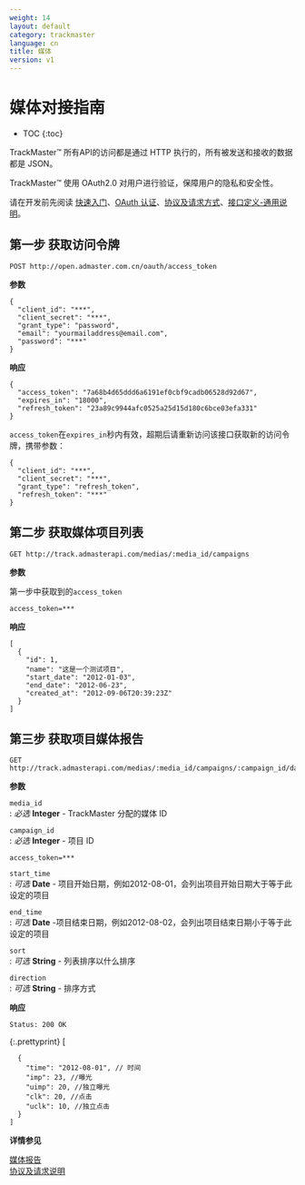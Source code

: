 ```yaml
---
weight: 14
layout: default
category: trackmaster
language: cn
title: 媒体
version: v1
---
```



# 媒体对接指南

* TOC
{:toc}


TrackMaster™ 所有API的访问都是通过 HTTP 执行的，所有被发送和接收的数据都是 JSON。

TrackMaster™ 使用 OAuth2.0 对用户进行验证，保障用户的隐私和安全性。

请在开发前先阅读 [快速入门](http://dev.admaster.com.cn/doc/openmaster/v1/cn/get_started.html)、[OAuth 认证](http://dev.admaster.com.cn/doc/openmaster/v1/cn/oauth.html)、[协议及请求方式](http://dev.admaster.com.cn/doc/openmaster/v1/cn/verbs.html)、[接口定义-通用说明](http://dev.admaster.com.cn/doc/openmaster/v1/cn/common.html)。


## 第一步 获取访问令牌

    POST http://open.admaster.com.cn/oauth/access_token

**参数**

    {
      "client_id": "***",
      "client_secret": "***",
      "grant_type": "password",
      "email": "yourmailaddress@email.com",
      "password": "***"
    }

**响应**

    {
      "access_token": "7a68b4d65ddd6a6191ef0cbf9cadb06528d92d67",
      "expires_in": "18000",
      "refresh_token": "23a89c9944afc0525a25d15d180c6bce03efa331"
    }

`access_token`在`expires_in`秒内有效，超期后请重新访问该接口获取新的访问令牌，携带参数：

    {
      "client_id": "***",
      "client_secret": "***",
      "grant_type": "refresh_token",
      "refresh_token": "***"
    }


## 第二步 获取媒体项目列表

    GET http://track.admasterapi.com/medias/:media_id/campaigns

**参数**

第一步中获取到的`access_token`

    access_token=***

**响应**

    [
      {
        "id": 1,
        "name": "这是一个测试项目",
        "start_date": "2012-01-03",
        "end_date": "2012-06-23",
        "created_at": "2012-09-06T20:39:23Z"
      }
    ]


## 第三步 获取项目媒体报告

    GET http://track.admasterapi.com/medias/:media_id/campaigns/:campaign_id/daily_reports

**参数**

`media_id`   
: _必选_ **Integer** - TrackMaster 分配的媒体 ID

`campaign_id`    
: _必选_ **Integer** - 项目 ID

`access_token=***`     

`start_time`    
: _可选_ **Date** - 项目开始日期，例如2012-08-01，会列出项目开始日期大于等于此设定的项目
    
`end_time`     
: _可选_ **Date** -项目结束日期，例如2012-08-02，会列出项目结束日期小于等于此设定的项目
    
`sort`    
: _可选_ **String** - 列表排序以什么排序

`direction`    
: _可选_ **String** - 排序方式


**响应**

    Status: 200 OK

{:.prettyprint}
    [

      {
        "time": "2012-08-01", // 时间
        "imp": 23, //曝光
        "uimp": 20, //独立曝光
        "clk": 20, //点击
        "uclk": 10, //独立点击
      }
    ]



**详情参见**

[媒体报告](/doc/trackmaster/v1/cn/media_report.html)   
[协议及请求说明](/doc/openmaster/v1/cn/verbs.html)


